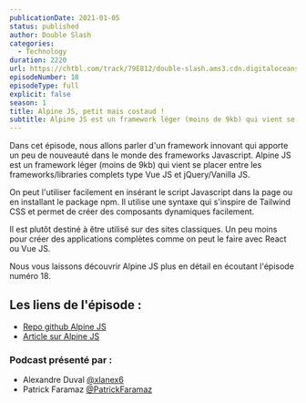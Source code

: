 ```yaml
---
publicationDate: 2021-01-05
status: published
author: Double Slash
categories:
  - Technology
duration: 2220
url: https://chtbl.com/track/79E812/double-slash.ams3.cdn.digitaloceanspaces.com/DS_018_alpinejs.mp3
episodeNumber: 18
episodeType: full
explicit: false
season: 1
title: Alpine JS, petit mais costaud !
subtitle: Alpine JS est un framework léger (moins de 9kb) qui vient se placer entre les FW complets type Vue JS et jQuery/Vanilla JS.
---
```


Dans cet épisode, nous allons parler d'un framework innovant qui apporte un peu de nouveauté dans le monde des frameworks Javascript.
Alpine JS est un framework léger (moins de 9kb) qui vient se placer entre les frameworks/libraries complets type Vue JS et jQuery/Vanilla JS.

On peut l'utiliser facilement en insérant le script Javascript dans la page ou en installant le package npm.
Il utilise une syntaxe qui s'inspire de Tailwind CSS et permet de créer des composants dynamiques facilement.

Il est plutôt destiné à être utilisé sur des sites classiques. Un peu moins pour créer des applications complètes comme on peut le faire avec React ou Vue JS.

Nous vous laissons découvrir Alpine JS plus en détail en écoutant l'épisode numéro 18.

## Les liens de l'épisode :

- [Repo github Alpine JS](https://github.com/alpinejs/alpine)
- [Article sur Alpine JS](https://pixenjoy.com/notes/le-framework-alpinejs/)

### Podcast présenté par :

- Alexandre Duval [@xlanex6](https://twitter.com/xlanex6)
- Patrick Faramaz [@PatrickFaramaz](https://twitter.com/PatrickFaramaz)
